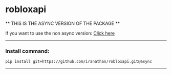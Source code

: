 # robloxapi
** THIS IS THE ASYNC VERSION OF THE PACKAGE **

If you want to use the non async version: [Click here](https://github.com/iranathan/robloxapi/tree/master)

***

### Install command:

`pip install git+https://github.com/iranathan/robloxapi.git@async`

***
